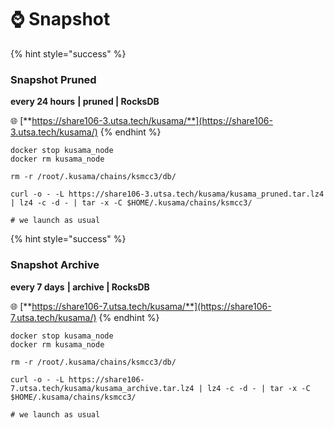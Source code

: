 # ⌚ Snapshot



{% hint style="success" %}
### Snapshot Pruned

**every 24 hours** **| pruned | RocksDB**

🌐 [**https://share106-3.utsa.tech/kusama/**](https://share106-3.utsa.tech/kusama/)
{% endhint %}

```shell
docker stop kusama_node
docker rm kusama_node

rm -r /root/.kusama/chains/ksmcc3/db/

curl -o - -L https://share106-3.utsa.tech/kusama/kusama_pruned.tar.lz4 | lz4 -c -d - | tar -x -C $HOME/.kusama/chains/ksmcc3/

# we launch as usual
```

{% hint style="success" %}
### Snapshot Archive

**every 7 days** **| archive | RocksDB**

🌐 [**https://share106-7.utsa.tech/kusama/**](https://share106-7.utsa.tech/kusama/)
{% endhint %}

```shell
docker stop kusama_node
docker rm kusama_node

rm -r /root/.kusama/chains/ksmcc3/db/

curl -o - -L https://share106-7.utsa.tech/kusama/kusama_archive.tar.lz4 | lz4 -c -d - | tar -x -C $HOME/.kusama/chains/ksmcc3/

# we launch as usual
```
